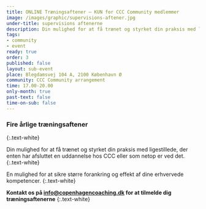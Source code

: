 ```yaml
---
title: ONLINE Træningsaftener – KUN for CCC Community medlemmer
image: /images/graphic/supervisions-aftener.jpg
under-title: supervisions aftenerne
description: Din mulighed for at få trænet og styrket din praksis med ligestillede, der enten har afsluttet en uddannelse hos CCC eller som netop er ved det.
tags:
- community
- event
ready: true
order: 3
published: false
layout: sub-event
place: Blegdamsvej 104 A, 2100 København Ø
community: CCC Community arrangement
time: 17.00-20.00
only-month: true
past-text: false
time-on-sub: false
---
```


### Fire årlige træningsaftener
{:.text-white}

Din mulighed for at få trænet og styrket din praksis med ligestillede, der enten har afsluttet en uddannelse hos CCC eller som netop er ved det.
{:.text-white}

En mulighed for at sikre større forankring og effekt af dine erhvervede kompetencer.
{:.text-white}

**Kontakt os på info@copenhagencoaching.dk for at tilmelde dig træningsaftenerne**
{:.text-white}